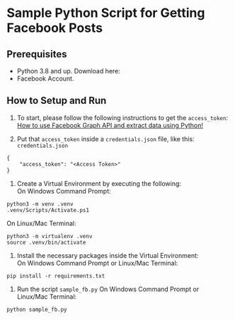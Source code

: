 # Sample Python Script for Getting Facebook Posts

## Prerequisites
- Python 3.8 and up. Download here: 
- Facebook Account.

## How to Setup and Run

1. To start, please follow the following instructions to get the `access_token`: [How to use Facebook Graph API and extract data using Python!](https://towardsdatascience.com/how-to-use-facebook-graph-api-and-extract-data-using-python-1839e19d6999)

1. Put that `access_token` inside a `credentials.json` file, like this:  
`credentials.json`
```
{
    "access_token": "<Access Token>"
}
```

1. Create a Virtual Environment by executing the following:  
On Windows Command Prompt:
```
python3 -m venv .venv
.venv/Scripts/Activate.ps1
```
On Linux/Mac Terminal:
```
python3 -m virtualenv .venv
source .venv/bin/activate
```

1. Install the necessary packages inside the Virtual Environment:  
On Windows Command Prompt or Linux/Mac Terminal:
```
pip install -r requirements.txt
```

1. Run the script `sample_fb.py`
On Windows Command Prompt or Linux/Mac Terminal:
```
python sample_fb.py
```